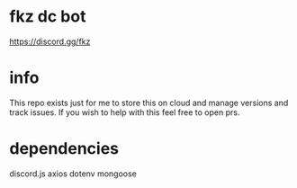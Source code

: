 # fkz dc bot
https://discord.gg/fkz

# info
This repo exists just for me to store this on cloud and manage versions and track issues.
If you wish to help with this feel free to open prs.

# dependencies
discord.js
axios
dotenv
mongoose

